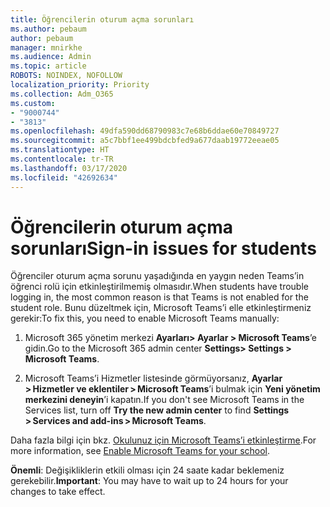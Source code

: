 ```yaml
---
title: Öğrencilerin oturum açma sorunları
ms.author: pebaum
author: pebaum
manager: mnirkhe
ms.audience: Admin
ms.topic: article
ROBOTS: NOINDEX, NOFOLLOW
localization_priority: Priority
ms.collection: Adm_O365
ms.custom:
- "9000744"
- "3813"
ms.openlocfilehash: 49dfa590dd68790983c7e68b6ddae60e70849727
ms.sourcegitcommit: a5c7bbf1ee499bdcbfed9a677daab19772eeae05
ms.translationtype: HT
ms.contentlocale: tr-TR
ms.lasthandoff: 03/17/2020
ms.locfileid: "42692634"
---
```

# <a name="sign-in-issues-for-students"></a><span data-ttu-id="f4362-102">Öğrencilerin oturum açma sorunları</span><span class="sxs-lookup"><span data-stu-id="f4362-102">Sign-in issues for students</span></span>

<span data-ttu-id="f4362-103">Öğrenciler oturum açma sorunu yaşadığında en yaygın neden Teams’in öğrenci rolü için etkinleştirilmemiş olmasıdır.</span><span class="sxs-lookup"><span data-stu-id="f4362-103">When students have trouble logging in, the most common reason is that Teams is not enabled for the student role.</span></span> <span data-ttu-id="f4362-104">Bunu düzeltmek için, Microsoft Teams’i elle etkinleştirmeniz gerekir:</span><span class="sxs-lookup"><span data-stu-id="f4362-104">To fix this, you need to enable Microsoft Teams manually:</span></span>

1. <span data-ttu-id="f4362-105">Microsoft 365 yönetim merkezi **Ayarları> Ayarlar > Microsoft Teams**’e gidin.</span><span class="sxs-lookup"><span data-stu-id="f4362-105">Go to the Microsoft 365 admin center **Settings> Settings > Microsoft Teams**.</span></span> 

2. <span data-ttu-id="f4362-106">Microsoft Teams’i Hizmetler listesinde görmüyorsanız, **Ayarlar > Hizmetler ve eklentiler > Microsoft Teams**’i bulmak için **Yeni yönetim merkezini deneyin**’i kapatın.</span><span class="sxs-lookup"><span data-stu-id="f4362-106">If you don't see Microsoft Teams in the Services list, turn off **Try the new admin center** to find **Settings > Services and add-ins > Microsoft Teams**.</span></span> 

<span data-ttu-id="f4362-107">Daha fazla bilgi için bkz. [Okulunuz için Microsoft Teams’i etkinleştirme](https://docs.microsoft.com/microsoft-365/education/intune-edu-trial/enable-microsoft-teams#enable-microsoft-teams-for-your-school-1).</span><span class="sxs-lookup"><span data-stu-id="f4362-107">For more information, see [Enable Microsoft Teams for your school](https://docs.microsoft.com/microsoft-365/education/intune-edu-trial/enable-microsoft-teams#enable-microsoft-teams-for-your-school-1).</span></span> 

<span data-ttu-id="f4362-108">**Önemli**: Değişikliklerin etkili olması için 24 saate kadar beklemeniz gerekebilir.</span><span class="sxs-lookup"><span data-stu-id="f4362-108">**Important**: You may have to wait up to 24 hours for your changes to take effect.</span></span>

 
